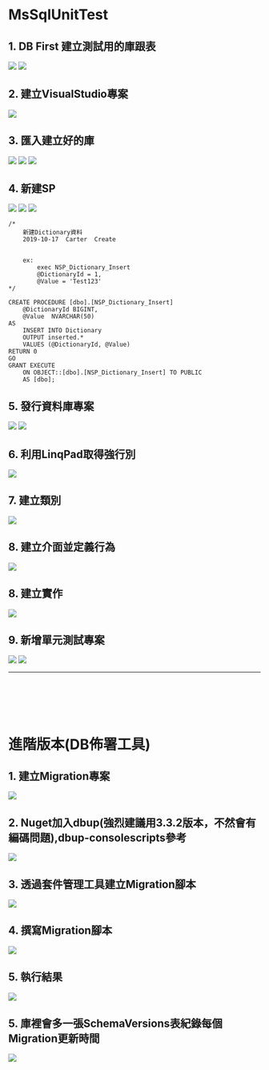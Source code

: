 # MsSqlUnitTest
## 1. DB First 建立測試用的庫跟表<br>
![](Img/001.jpg)
![](Img/002.jpg)

## 2. 建立VisualStudio專案<br>
![](Img/003.jpg)

## 3. 匯入建立好的庫<br>
![](Img/004.jpg)
![](Img/005.jpg)
![](Img/006.jpg)

## 4. 新建SP<br>
![](Img/007.jpg)
![](Img/008.jpg)
![](Img/009.jpg)

```
/*
	新建Dictionary資料
	2019-10-17	Carter	Create


	ex:
		exec NSP_Dictionary_Insert
		@DictionaryId = 1,
		@Value = 'Test123'
*/

CREATE PROCEDURE [dbo].[NSP_Dictionary_Insert]
	@DictionaryId BIGINT,
	@Value	NVARCHAR(50)
AS
	INSERT INTO Dictionary 
	OUTPUT inserted.*
	VALUES (@DictionaryId, @Value)
RETURN 0
GO
GRANT EXECUTE
    ON OBJECT::[dbo].[NSP_Dictionary_Insert] TO PUBLIC
    AS [dbo];
```

## 5. 發行資料庫專案<br>
![](Img/010.jpg)
![](Img/011.jpg)

## 6. 利用LinqPad取得強行別<br>
![](Img/012.jpg)

## 7. 建立類別<br>
![](Img/013.jpg)

## 8. 建立介面並定義行為<br>
![](Img/014.jpg)

## 8. 建立實作<br>
![](Img/015.jpg)

## 9. 新增單元測試專案<br>
![](Img/016.jpg)
![](Img/017.jpg)

---
<br>
<br>
<br>
<br>

# 進階版本(DB佈署工具)
## 1. 建立Migration專案<br>
![](Img/018.jpg)

## 2. Nuget加入dbup(強烈建議用3.3.2版本，不然會有編碼問題),dbup-consolescripts參考<br>
![](Img/019.jpg)

## 3. 透過套件管理工具建立Migration腳本<br>
![](Img/020.jpg)

## 4. 撰寫Migration腳本<br>
![](Img/021.jpg)

## 5. 執行結果<br>
![](Img/022.jpg)

## 5. 庫裡會多一張SchemaVersions表紀錄每個Migration更新時間<br>
![](Img/023.jpg)